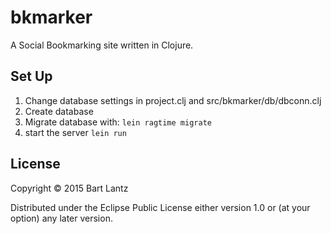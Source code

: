 # bkmarker

A Social Bookmarking site written in Clojure.



## Set Up

1. Change database settings in project.clj and src/bkmarker/db/dbconn.clj
2. Create database
3. Migrate database with: `lein ragtime migrate`
4. start the server `lein run`

## License

Copyright © 2015 Bart Lantz

Distributed under the Eclipse Public License either version 1.0 or (at
your option) any later version.

